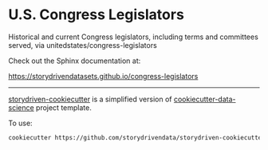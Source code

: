 U.S. Congress Legislators
=========================

Historical and current Congress legislators, including terms and committees served, via unitedstates/congress-legislators

Check out the Sphinx documentation at:

https://storydrivendatasets.github.io/congress-legislators

--------


[storydriven-cookiecutter](https://github.com/storydrivendata/storydriven-cookiecutter) is a simplified version of [cookiecutter-data-science](https://drivendata.github.io/cookiecutter-data-science/) project template.


To use:

```sh
cookiecutter https://github.com/storydrivendata/storydriven-cookiecutter
```
